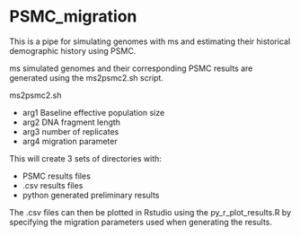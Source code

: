 # PSMC_migration
This is a pipe for simulating genomes with ms and estimating their historical demographic history using PSMC.

ms simulated genomes and their corresponding PSMC results are generated using the ms2psmc2.sh script.

ms2psmc2.sh
  - arg1 Baseline effective population size
  - arg2 DNA fragment length
  - arg3 number of replicates
  - arg4 migration parameter


This will create 3 sets of directories with:
  - PSMC results files
  - .csv results files
  - python generated preliminary results
  
The .csv files can then be plotted in Rstudio using the py_r_plot_results.R by specifying the migration parameters used when generating the results.
